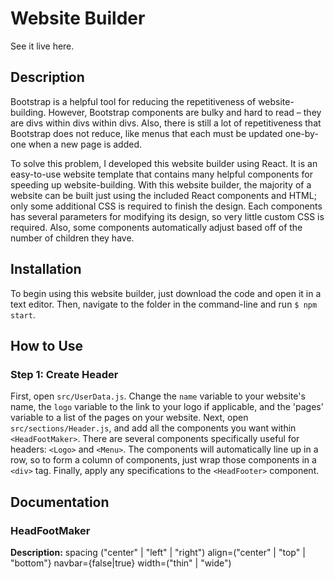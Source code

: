# Website Builder

See it live here.

## Description
Bootstrap is a helpful tool for reducing the repetitiveness of website-building. However, Bootstrap components are bulky and hard to read – they are divs within divs within divs. Also, there is still a lot of repetitiveness that Bootstrap does not reduce, like menus that each must be updated one-by-one when a new page is added. 

To solve this problem, I developed this website builder using React. It is an easy-to-use website template that contains many helpful components for speeding up website-building. With this website builder, the majority of a website can be built just using the included React components and HTML; only some additional CSS is required to finish the design. Each components has several parameters for modifying its design, so very little custom CSS is required. Also, some components automatically adjust based off of the number of children they have.

## Installation
To begin using this website builder, just download the code and open it in a text editor. Then, navigate to the folder in the command-line and run `$ npm start`.

## How to Use
### Step 1: Create Header
First, open `src/UserData.js`. Change the `name` variable to your website's name, the `logo` variable to the link to your logo if applicable, and the 'pages' variable to a list of the pages on your website. Next, open `src/sections/Header.js`, and add all the components you want within `<HeadFootMaker>`. There are several components specifically useful for headers: `<Logo>` and `<Menu>`. The components will automatically line up in a row, so to form a column of components, just wrap those components in a `<div>` tag. Finally, apply any specifications to the `<HeadFooter>` component.

## Documentation
### HeadFootMaker
**Description:** 
spacing ("center" | "left" | "right")
align=("center" | "top" | "bottom"}
navbar={false|true}
width=("thin" | "wide")
